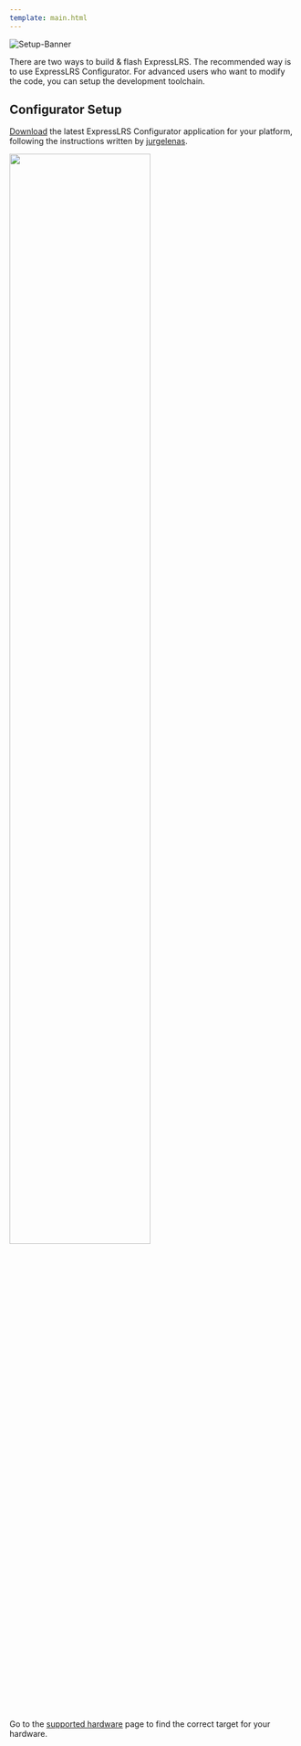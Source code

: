```yaml
---
template: main.html
---
```


![Setup-Banner](https://github.com/ExpressLRS/ExpressLRS-Hardware/raw/master/img/quick-start.png)

There are two ways to build & flash ExpressLRS. The recommended way is to use ExpressLRS Configurator. For advanced users who want to modify the code, you can setup the development toolchain.

## Configurator Setup

[Download](https://github.com/ExpressLRS/ExpressLRS-Configurator/releases) the latest ExpressLRS Configurator application for your platform, following the instructions written by [jurgelenas](https://github.com/jurgelenas/).

<img src="https://raw.githubusercontent.com/ExpressLRS/ExpressLRS-Configurator/master/docs/readme/screenshots/main_screen.jpg" width="70%" />

Go to the [supported hardware](https://github.com/ExpressLRS/ExpressLRS/wiki/Supported-Hardware) page to find the correct target for your hardware.



